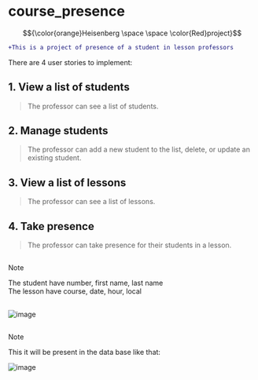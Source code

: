 # course_presence

$${\color{orange}Heisenberg \space \space \color{Red}project}$$

```diff
+This is a project of presence of a student in lesson professors 
```
There are 4 user stories to implement:

## 1. **View a list of students**  
>   The professor can see a list of students.

## 2. **Manage students**  
>   The professor can add a new student to the list, delete, or update an existing student.

## 3. **View a list of lessons**  
>   The professor can see a list of lessons.

## 4. **Take presence**  
>   The professor can take presence for their students in a lesson.
##
> [!NOTE]
> The student have number, first name, last name  
> The lesson have course, date, hour, local  
##
![image](https://github.com/user-attachments/assets/164714db-c670-4fbe-8cab-1519c8d35141)  
##
> [!NOTE]
> This it will be present in the data base like that:

![image](https://github.com/user-attachments/assets/b10b0de3-6677-4146-b236-6fa388f738eb)





